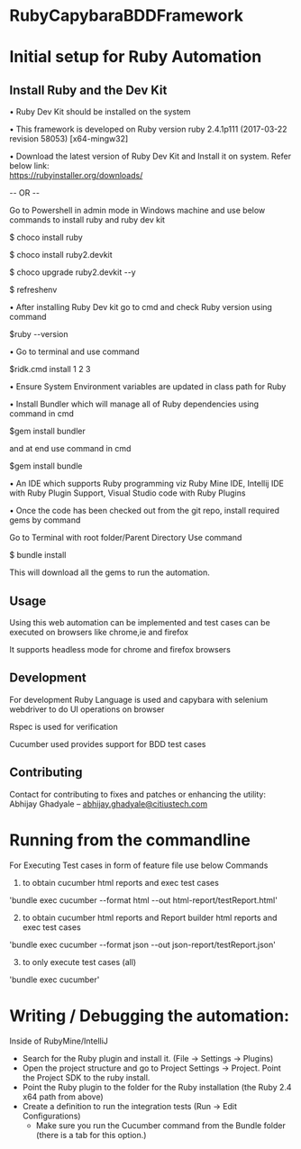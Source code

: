# RubyCapybaraBDDFramework
# Initial setup for Ruby Automation

## Install Ruby and the Dev Kit
•	Ruby Dev Kit should be installed on the system 

•	This framework is developed on Ruby version ruby 2.4.1p111 (2017-03-22 revision 58053) [x64-mingw32] 

•	Download the latest version of Ruby Dev Kit and Install it on system. Refer below link:  
<https://rubyinstaller.org/downloads/>

-- OR -- 
 
   Go to Powershell in admin mode in Windows machine and use below commands to install ruby and ruby dev kit 
   
   $ choco install ruby
   
   $ choco install ruby2.devkit
   
   $ choco upgrade ruby2.devkit --y

   $ refreshenv
   

•	After installing Ruby Dev kit go to cmd and check Ruby version using command

  $ruby --version 

•	Go to terminal and use command

  $ridk.cmd install 1 2 3

•	Ensure System Environment variables are updated in class path for Ruby

•	Install Bundler which will manage all of Ruby dependencies using command in cmd

$gem install bundler

and at end use command in cmd  

$gem install bundle

•	An IDE which supports Ruby programming viz Ruby Mine IDE, Intellij IDE with Ruby Plugin Support, Visual Studio code with Ruby Plugins 

•	Once the code has been checked out from the git repo, install required gems by command 

Go to Terminal with root folder/Parent Directory
Use command

$ bundle install

This will download all the gems to run the automation.


## Usage
Using this web automation can be implemented and test cases can be executed on browsers like 
chrome,ie and firefox 

It supports headless mode for chrome and firefox browsers


## Development
For development Ruby Language is used and capybara with selenium webdriver to do 
UI operations on browser 

Rspec is used for verification 

Cucumber used provides support for BDD test cases



## Contributing
Contact for contributing to fixes and patches or enhancing the utility:                                                            	
Abhijay Ghadyale – abhijay.ghadyale@citiustech.com 


# Running from the commandline
For Executing Test cases in form of feature file use below Commands

1)  to obtain cucumber html reports and exec test cases

'bundle exec cucumber --format html --out html-report/testReport.html'

2)  to obtain cucumber html reports and Report builder html reports and exec test cases

'bundle exec cucumber --format json --out json-report/testReport.json'

3) to only execute test cases (all)

'bundle exec cucumber'


# Writing / Debugging the automation:

Inside of RubyMine/IntelliJ 
- Search for the Ruby plugin and install it. (File -> Settings -> Plugins)
- Open the project structure and go to Project Settings -> Project. Point the Project SDK to the ruby install.
- Point the Ruby plugin to the folder for the Ruby installation (the Ruby 2.4 x64 path from above)
- Create a definition to run the integration tests (Run -> Edit Configurations)
    - Make sure you run the Cucumber command from the Bundle folder (there is a tab for this option.)
